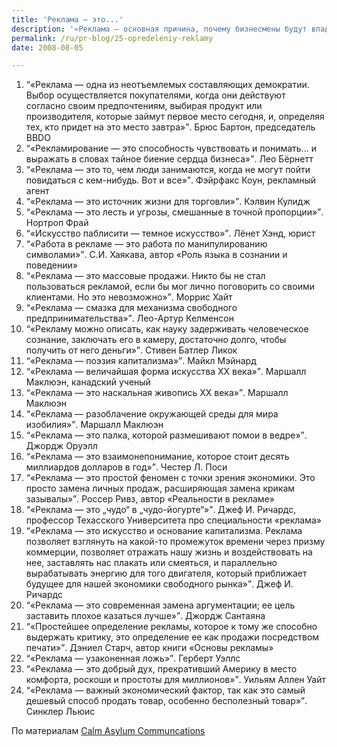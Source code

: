 ```yaml
---
title: 'Реклама — это...'
description: '«Реклама — основная причина, почему бизнесмены будут владеть миром». Джеймс Рэндольф Адамс'
permalink: /ru/pr-blog/25-opredeleniy-reklamy
date: 2008-08-05

---
```


<ol class="q_list">
<li><q>«Реклама — одна из неотъемлемых составляющих демократии. Выбор осуществляется покупателями, когда они действуют согласно своим предпочтениям, выбирая продукт или производителя, которые займут первое место сегодня, и, определяя тех, кто придет на это место завтра»</q>. Брюс Бартон, председатель BBDO</li>
<li><q>«Рекламирование — это способность чувствовать и понимать... и выражать в словах тайное биение сердца бизнеса»</q>. Лео Бёрнетт</li>
<li><q>«Реклама — это то, чем люди занимаются, когда не могут пойти повидаться с кем-нибудь. Вот и все»</q>. Фэйрфакс Коун, рекламный агент</li>
<li><q>«Реклама — это источник жизни для торговли»</q>. Кэлвин Кулидж</li>
<li><q>«Реклама — это лесть и угрозы, смешанные в точной пропорции»</q>. Нортроп Фрай</li>
<li><q>«Искусство паблисити — темное искусство»</q>. Лёнет Хэнд, юрист</li>
<li><q>«Работа в рекламе — это работа по манипулированию символами»</q>. С.И. Хаякава, автор «Роль языка в сознании и поведении»</li>
<li><q>«Реклама — это массовые продажи. Никто бы не стал пользоваться рекламой, если бы мог лично поговорить со своими клиентами. Но это невозможно»</q>. Моррис Хайт</li>
<li><q>«Реклама — смазка для механизма свободного предпринимательства»</q>. Лео-Артур Келменсон</li>
<li><q>«Рекламу можно описать, как науку задерживать человеческое сознание, заключать его в камеру, достаточно долго, чтобы получить от него деньги»</q>. Стивен Батлер Ликок</li>
<li><q>«Реклама — поэзия капитализма»</q>. Майкл Мэйнард</li>
<li><q>«Реклама — величайшая форма искусства XX века»</q>. Маршалл Маклюэн, канадский ученый</li>
<li><q>«Реклама — это наскальная живопись XX века»</q>. Маршалл Маклюэн</li>
<li><q>«Реклама — разоблачение окружающей среды для мира изобилия»</q>. Маршалл Маклюэн</li>
<li><q>«Реклама — это палка, которой размешивают помои в ведре»</q>. Джордж Оруэлл</li>
<li><q>«Реклама — это взаимонепонимание, которое стоит десять миллиардов долларов в год»</q>. Честер Л. Поси</li>
<li><q>«Реклама — это простой феномен с точки зрения экономики. Это просто замена личных продаж, расширяющая замена крикам зазывалы»</q>. Россер Ривз, автор «Реальности в рекламе»</li>
<li><q>«Реклама — это „чудо“ в „чудо-йогурте“»</q>. Джеф И. Ричардс, профессор Техасского Университета про специальности «реклама»</li>
<li><q>«Реклама — это искусство и основание капитализма. Реклама позволяет взглянуть на какой-то промежуток времени через призму коммерции, позволяет отражать нашу жизнь и воздействовать на нее, заставлять нас плакать или смеяться, и параллельно вырабатывать энергию для того двигателя, который приближает будущее для нашей экономики свободного рынка»</q>. Джеф И. Ричардс</li>
<li><q>«Реклама — это современная замена аргументации; ее цель заставить плохое казаться лучше»</q>. Джордж Сантаяна</li>
<li><q>«Простейшее определение рекламы, которое к тому же способно выдержать критику, это определение ее как продажи посредством печати»</q>. Дэниел Старч, автор книги «Основы рекламы»</li>
<li><q>«Реклама — узаконенная ложь»</q>. Герберт Уэллс</li>
<li><q>«Реклама — это добрый дух, прекративший Америку в место комфорта, роскоши и простоты для миллионов»</q>. Уильям Аллен Уайт</li>
<li><q>«Реклама — важный экономический фактор, так как это самый дешевый способ продать товар, особенно бесполезный товар»</q>. Синклер Льюис</li>
</ol>
<p>По материалам <a href="http://blog.calmasylum.com/2008/07/adverstising-is/" target="_blank" rel="noopener noreferrer">Calm Asylum Communcations</a></p>

